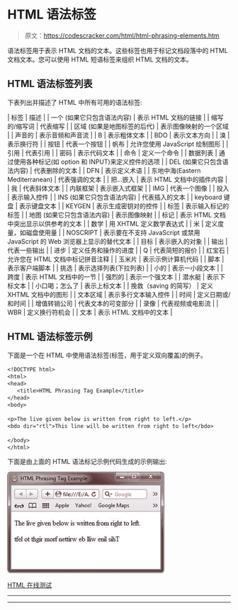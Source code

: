 # HTML 语法标签

> 原文：<https://codescracker.com/html/html-phrasing-elements.htm>

语法标签用于表示 HTML 文档的文本。这些标签也用于标记文档段落中的 HTML 文档文本。您可以使用 HTML 短语标签来组织 HTML 文档的文本。

## HTML 语法标签列表

下表列出并描述了 HTML 中所有可用的语法标签:

| 标签 | 描述 |
| 一个
(如果它只包含语法内容) | 表示 HTML 文档的链接 |
| 缩写的/缩写词 | 代表缩写 |
| 区域
(如果是地图标签的后代) | 表示图像映射的一个区域 |
| 声音的 | 表示音频和声音流 |
| B | 表示粗体文本 |
| BDO | 表示文本方向 |
| 溴 | 表示换行符 |
| 按钮 | 代表一个按钮 |
| 帆布 | 允许您使用 JavaScript 绘制图形 |
| 引用 | 代表引用 |
| 密码 | 表示代码文本 |
| 命令 | 定义一个命令 |
| 数据列表 | 通过使用各种标记(如 option 和 INPUT)来定义控件的选项 |
| DEL
(如果它只包含语法内容) | 代表删除的文本 |
| DFN | 表示定义术语 |
| 东地中海(Eastern Mediterranean) | 代表强调的文本 |
| 把…嵌入 | 表示 HTML 文档中的插件内容 |
| 我 | 代表斜体文本 |
| 内联框架 | 表示嵌入式框架 |
| IMG | 代表一个图像 |
| 投入 | 表示输入控件 |
| INS
(如果它只包含语法内容) | 代表插入的文本 |
| keyboard 键盘 | 表示键盘文本 |
| KEYGEN | 表示生成密钥对的控件 |
| 标签 | 表示输入标记的标签 |
| 地图
(如果它只包含语法内容) | 表示图像映射 |
| 标记 | 表示 HTML 文档中突出显示以供参考的文本 |
| 数学 | 用 XHTML 定义数学表达式 |
| 米 | 定义度量，如磁盘使用量 |
| NOSCRIPT | 表示要在不支持 JavaScript 或禁用 JavaScript 的 Web 浏览器上显示的替代文本 |
| 目标 | 表示嵌入的对象 |
| 输出 | 代表一些输出 |
| 进步 | 定义任务和操作的进度 |
| Q | 代表简短的报价 |
| 红宝石 | 允许您在 HTML 文档中标记拼音注释 |
| 玉米片 | 表示示例计算机代码 |
| 脚本 | 表示客户端脚本 |
| 挑选 | 表示选择列表(下拉列表) |
| 小的 | 表示一小段文本 |
| 跨度 | 表示 HTML 文档中的一节 |
| 强烈的 | 表示一个强文本 |
| 潜水艇 | 表示下标文本 |
| 小口喝；怎么了 | 表示上标文本 |
| 挽救（saving 的简写） | 定义 XHTML 文档中的图形 |
| 文本区域 | 表示多行文本输入控件 |
| 时间 | 定义日期或/和时间 |
| 增值转销公司 | 代表文本的可变部分 |
| 录像 | 代表视频或电影流 |
| WBR | 定义换行符机会 |
| 文本 | 表示 HTML 文档中的文本 |

## HTML 语法标签示例

下面是一个在 HTML 中使用语法标签(<bdo>标签，用于定义双向覆盖)的例子。</bdo>

```
<!DOCTYPE html>
<html>
<head>
   <title>HTML Phrasing Tag Example</title>
</head>
<body>

<p>The live given below is written from right to left.</p>
<bdo dir="rtl">This line will be written from right to left</bdo>

</body>
</html>
```

下面是由上面的 HTML 语法标记示例代码生成的示例输出:

![html bi-directional override phrasing tag](img/67c1a514c040438a0ba88023d2137a00.png)

[HTML 在线测试](/exam/showtest.php?subid=4)

* * *

* * *